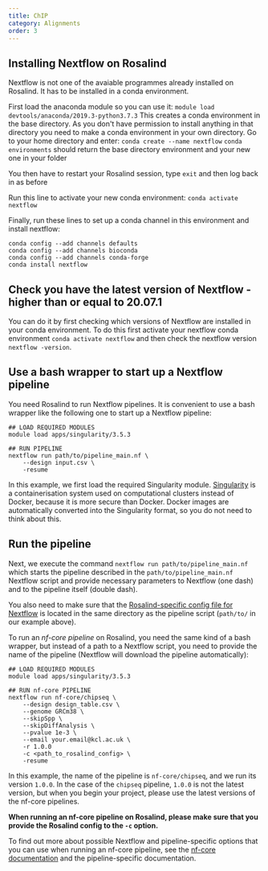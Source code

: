 ```yaml
---
title: ChIP
category: Alignments
order: 3
---
```


## Installing Nextflow on Rosalind

Nextflow is not one of the avaiable programmes already installed on Rosalind. It has to be installed in a conda environment.

First load the anaconda module so you can use it:
`module load devtools/anaconda/2019.3-python3.7.3`
This creates a conda environment in the base directory. As you don't have permission to install anything in that directory you need to make a conda environment in your own directory. Go to your home directory and enter:
`conda create --name nextflow`
`conda environments` should return the base directory environment and your new one in your folder

You then have to restart your Rosalind session, type `exit` and then log back in as before

Run this line to activate your new conda environment:
`conda activate nextflow`

Finally, run these lines to set up a conda channel in this environment and install nextflow:

```
conda config --add channels defaults
conda config --add channels bioconda
conda config --add channels conda-forge
conda install nextflow
```

## Check you have the latest version of Nextflow - higher than or equal to 20.07.1

You can do it by first checking which versions of Nextflow are installed in your conda environment. To do this first activate your nextflow conda environment `conda activate nextflow` and then check the nextflow version `nextflow -version`.

## Use a bash wrapper to start up a Nextflow pipeline

You need Rosalind to run Nextflow pipelines. It is convenient to use a bash wrapper like the following one to start up a Nextflow pipeline:

```
## LOAD REQUIRED MODULES
module load apps/singularity/3.5.3

## RUN PIPELINE
nextflow run path/to/pipeline_main.nf \
    --design input.csv \
    -resume
```

In this example, we first load the required Singularity module. [Singularity](<https://en.wikipedia.org/wiki/Singularity_(software)>) is a containerisation system used on computational clusters instead of Docker, because it is more secure than Docker. Docker images are automatically converted into the Singularity format, so you do not need to think about this.

## Run the pipeline

Next, we execute the command `nextflow run path/to/pipeline_main.nf` which starts the pipeline described in the `path/to/pipeline_main.nf` Nextflow script and provide necessary parameters to Nextflow (one dash) and to the pipeline itself (double dash).

You also need to make sure that the [Rosalind-specific config file for Nextflow](https://github.com/Streit-lab/Streit-lab.github.io/blob/master/rosalind.config) is located in the same directory as the pipeline script (`path/to/` in our example above).

To run an _nf-core pipeline_ on Rosalind, you need the same kind of a bash wrapper, but instead of a path to a Nextflow script, you need to provide the name of the pipeline (Nextflow will download the pipeline automatically):

```
## LOAD REQUIRED MODULES
module load apps/singularity/3.5.3

## RUN nf-core PIPELINE
nextflow run nf-core/chipseq \
    --design design_table.csv \
    --genome GRCm38 \
    --skipSpp \
    --skipDiffAnalysis \
    --pvalue 1e-3 \
    --email your.email@kcl.ac.uk \
    -r 1.0.0
    -c <path_to_rosalind_config> \
    -resume
```

In this example, the name of the pipeline is `nf-core/chipseq`, and we run its version `1.0.0`. In the case of the `chipseq` pipeline, `1.0.0` is not the latest version, but when you begin your project, please use the latest versions of the nf-core pipelines.

**When running an nf-core pipeline on Rosalind, please make sure that you provide the Rosalind config to the `-c` option.**

To find out more about possible Nextflow and pipeline-specific options that you can use when running an nf-core pipeline, see the [nf-core documentation](https://nf-co.re/usage/introduction) and the pipeline-specific documentation.
